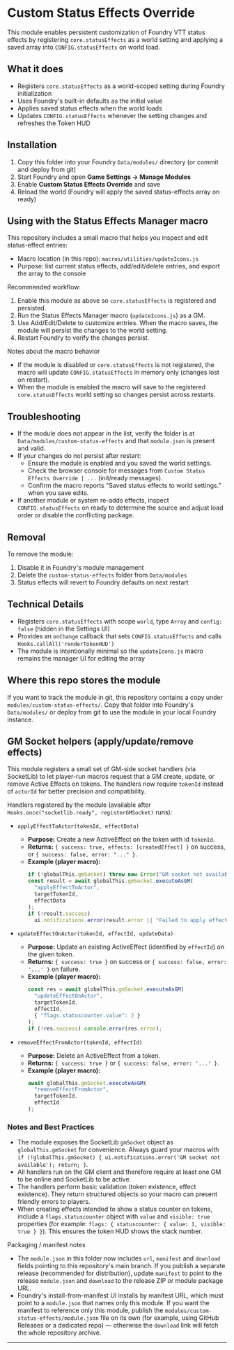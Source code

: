 # Custom Status Effects Override

This module enables persistent customization of Foundry VTT status effects by registering `core.statusEffects` as a world setting and applying a saved array into `CONFIG.statusEffects` on world load.

## What it does

- Registers `core.statusEffects` as a world-scoped setting during Foundry initialization
- Uses Foundry's built-in defaults as the initial value
- Applies saved status effects when the world loads
- Updates `CONFIG.statusEffects` whenever the setting changes and refreshes the Token HUD

## Installation

1. Copy this folder into your Foundry `Data/modules/` directory (or commit and deploy from git)
2. Start Foundry and open **Game Settings → Manage Modules**
3. Enable **Custom Status Effects Override** and save
4. Reload the world (Foundry will apply the saved status-effects array on ready)

## Using with the Status Effects Manager macro

This repository includes a small macro that helps you inspect and edit status-effect entries:

- Macro location (in this repo): `macros/utilities/updateIcons.js`
- Purpose: list current status effects, add/edit/delete entries, and export the array to the console

Recommended workflow:

1. Enable this module as above so `core.statusEffects` is registered and persisted.
2. Run the Status Effects Manager macro (`updateIcons.js`) as a GM.
3. Use Add/Edit/Delete to customize entries. When the macro saves, the module will persist the changes to the world setting.
4. Restart Foundry to verify the changes persist.

Notes about the macro behavior

- If the module is disabled or `core.statusEffects` is not registered, the macro will update `CONFIG.statusEffects` in memory only (changes lost on restart).
- When the module is enabled the macro will save to the registered `core.statusEffects` world setting so changes persist across restarts.

## Troubleshooting

- If the module does not appear in the list, verify the folder is at `Data/modules/custom-status-effects` and that `module.json` is present and valid.
- If your changes do not persist after restart:
  - Ensure the module is enabled and you saved the world settings.
  - Check the browser console for messages from `Custom Status Effects Override | ...` (init/ready messages).
  - Confirm the macro reports "Saved status effects to world settings." when you save edits.
- If another module or system re-adds effects, inspect `CONFIG.statusEffects` on ready to determine the source and adjust load order or disable the conflicting package.

## Removal

To remove the module:

1. Disable it in Foundry's module management
2. Delete the `custom-status-effects` folder from `Data/modules`
3. Status effects will revert to Foundry defaults on next restart

## Technical Details

- Registers `core.statusEffects` with scope `world`, type `Array` and `config: false` (hidden in the Settings UI)
- Provides an `onChange` callback that sets `CONFIG.statusEffects` and calls `Hooks.callAll('renderTokenHUD')`
- The module is intentionally minimal so the `updateIcons.js` macro remains the manager UI for editing the array

## Where this repo stores the module

If you want to track the module in git, this repository contains a copy under `modules/custom-status-effects/`. Copy that folder into Foundry's `Data/modules/` or deploy from git to use the module in your local Foundry instance.

## GM Socket helpers (apply/update/remove effects)

This module registers a small set of GM-side socket handlers (via SocketLib) to let player-run macros request that a GM create, update, or remove Active Effects on tokens. The handlers now require `tokenId` instead of `actorId` for better precision and compatibility.

Handlers registered by the module (available after `Hooks.once("socketlib.ready", registerGMSocket)` runs):

- `applyEffectToActor(tokenId, effectData)`

  - **Purpose:** Create a new ActiveEffect on the token with id `tokenId`.
  - **Returns:** `{ success: true, effects: [createdEffect] }` on success, or `{ success: false, error: "..." }`.
  - **Example (player macro):**
    ```js
    if (!globalThis.gmSocket) throw new Error("GM socket not available");
    const result = await globalThis.gmSocket.executeAsGM(
      "applyEffectToActor",
      targetTokenId,
      effectData
    );
    if (!result.success)
      ui.notifications.error(result.error || "Failed to apply effect");
    ```

- `updateEffectOnActor(tokenId, effectId, updateData)`

  - **Purpose:** Update an existing ActiveEffect (identified by `effectId`) on the given token.
  - **Returns:** `{ success: true }` on success or `{ success: false, error: '...' }` on failure.
  - **Example (player macro):**
    ```js
    const res = await globalThis.gmSocket.executeAsGM(
      "updateEffectOnActor",
      targetTokenId,
      effectId,
      { "flags.statuscounter.value": 2 }
    );
    if (!res.success) console.error(res.error);
    ```

- `removeEffectFromActor(tokenId, effectId)`
  - **Purpose:** Delete an ActiveEffect from a token.
  - **Returns:** `{ success: true }` or `{ success: false, error: '...' }`.
  - **Example (player macro):**
    ```js
    await globalThis.gmSocket.executeAsGM(
      "removeEffectFromActor",
      targetTokenId,
      effectId
    );
    ```

### Notes and Best Practices

- The module exposes the SocketLib `gmSocket` object as `globalThis.gmSocket` for convenience. Always guard your macros with `if (!globalThis.gmSocket) { ui.notifications.error('GM socket not available'); return; }`.
- All handlers run on the GM client and therefore require at least one GM to be online and SocketLib to be active.
- The handlers perform basic validation (token existence, effect existence). They return structured objects so your macro can present friendly errors to players.
- When creating effects intended to show a status counter on tokens, include a `flags.statuscounter` object with `value` and `visible: true` properties (for example: `flags: { statuscounter: { value: 1, visible: true } }`). This ensures the token HUD shows the stack number.

Packaging / manifest notes

- The `module.json` in this folder now includes `url`, `manifest` and `download` fields pointing to this repository's main branch. If you publish a separate release (recommended for distribution), update `manifest` to point to the release `module.json` and `download` to the release ZIP or module package URL.
- Foundry's install-from-manifest UI installs by manifest URL, which must point to a `module.json` that names only this module. If you want the manifest to reference only this module, publish the `modules/custom-status-effects/module.json` file on its own (for example, using GitHub Releases or a dedicated repo) — otherwise the `download` link will fetch the whole repository archive.

---
